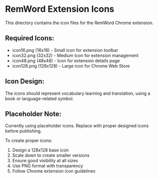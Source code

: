 # RemWord Extension Icons

This directory contains the icon files for the RemWord Chrome extension.

## Required Icons:
- icon16.png (16x16) - Small icon for extension toolbar
- icon32.png (32x32) - Medium icon for extension management
- icon48.png (48x48) - Icon for extension details page
- icon128.png (128x128) - Large icon for Chrome Web Store

## Icon Design:
The icons should represent vocabulary learning and translation, using a book or language-related symbol.

## Placeholder Note:
Currently using placeholder icons. Replace with proper designed icons before publishing.

To create proper icons:
1. Design a 128x128 base icon
2. Scale down to create smaller versions
3. Ensure good visibility at all sizes
4. Use PNG format with transparency
5. Follow Chrome extension icon guidelines
